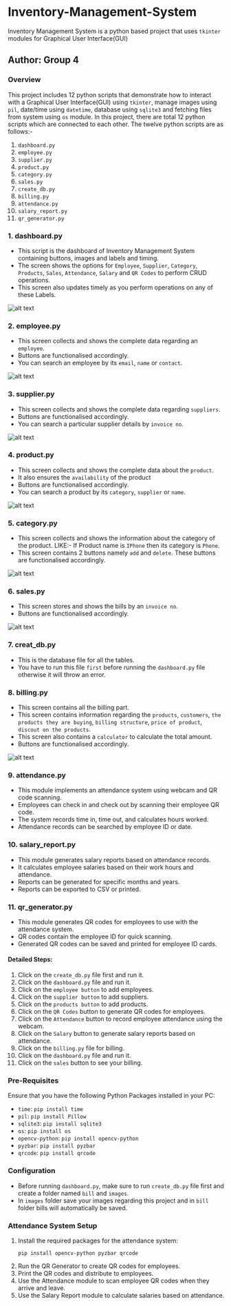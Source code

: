 # Inventory-Management-System
Inventory Management System is a python based project that uses `tkinter` modules for Graphical User Interface(GUI)

## Author: Group 4

### Overview
This project includes 12 python scripts that demonstrate how to interact with a Graphical User Interface(GUI) using `tkinter`, manage images using `pil`, date/time using `datetime`, database using `sqlite3` and fetching files from system using `os` module. In this project, there are total 12 python scripts which are connected to each other. The twelve python scripts are as follows:-
1. `dashboard.py`
2. `employee.py`
3. `supplier.py`
4. `product.py`
5. `category.py`
6. `sales.py`
7. `create_db.py`
8. `billing.py`
9. `attendance.py`
10. `salary_report.py`
11. `qr_generator.py`

### 1. dashboard.py
- This script is the dashboard of Inventory Management System containing buttons, images and labels and timing.
- The screen shows the options for `Employee`, `Supplier`, `Category`, `Products`, `Sales`, `Attendance`, `Salary` and `QR Codes` to perform CRUD operations.
- This screen also updates timely as you perform operations on any of these Labels.

![alt text](image.png)

### 2. employee.py
- This screen collects and shows the complete data regarding an `employee`.
- Buttons are functionalised accordingly.
- You can search an employee by its `email`, `name` or `contact`.

![alt text](image-1.png)

### 3. supplier.py
- This screen collects and shows the complete data regarding `suppliers`.
- Buttons are functionalised accordingly.
- You can search a particular supplier details by `invoice no`.

![alt text](image-2.png)

### 4. product.py
- This screen collects and shows the complete data about the `product`.
- It also ensures the `availability` of the product
- Buttons are functionalised accordingly.
- You can search a product by its `category`, `supplier` or `name`.

![alt text](image-3.png)

### 5. category.py
- This screen collects and shows the information about the category of the product. LIKE:- If Product name is `IPhone` then its category is `Phone`.
- This screen contains 2 buttons namely `add` and `delete`. These buttons are functionalised accordingly.

![alt text](image-4.png)

### 6. sales.py
- This screen stores and shows the bills by an `invoice no`.
- Buttons are functionalised accordingly.

![alt text](image-5.png)

### 7. creat_db.py
- This is the database file for all the tables.
- You have to run this file `first` before running the `dashboard.py` file otherwise it will throw an error.

### 8. billing.py
- This screen contains all the billing part.
- This screen contains information regarding the `products`, `customers`, `the products they are buying`, `billing structure`, `price of product`, `discout on the products`.
- This screen also contains a `calculator` to calculate the total amount.
- Buttons are functionalised accordingly.

![alt text](image-6.png)

### 9. attendance.py
- This module implements an attendance system using webcam and QR code scanning.
- Employees can check in and check out by scanning their employee QR code.
- The system records time in, time out, and calculates hours worked.
- Attendance records can be searched by employee ID or date.

### 10. salary_report.py
- This module generates salary reports based on attendance records.
- It calculates employee salaries based on their work hours and attendance.
- Reports can be generated for specific months and years.
- Reports can be exported to CSV or printed.

### 11. qr_generator.py
- This module generates QR codes for employees to use with the attendance system.
- QR codes contain the employee ID for quick scanning.
- Generated QR codes can be saved and printed for employee ID cards.

#### Detailed Steps:
1. Click on the `create_db.py` file first and run it.
2. Click on the `dashboard.py` file and run it.
3. Click on the `employee button` to add employees.
4. Click on the `supplier button` to add suppliers.
5. Click on the `products button` to add products.
6. Click on the `QR Codes` button to generate QR codes for employees.
7. Click on the `Attendance` button to record employee attendance using the webcam.
8. Click on the `Salary` button to generate salary reports based on attendance.
9. Click on the `billing.py` file for billing.
10. Click on the `dashboard.py` file and run it.
11. Click on the `sales` button to see your billing.

### Pre-Requisites
Ensure that you have the following Python Packages installed in your PC:
- `time`: `pip install time`
- `pil`: `pip install Pillow`
- `sqlite3`: `pip install sqlite3`
- `os`: `pip install os`
- `opencv-python`: `pip install opencv-python`
- `pyzbar`: `pip install pyzbar`
- `qrcode`: `pip install qrcode`

### Configuration
- Before running `dashboard.py`, make sure to run `create_db.py` file first and create a folder named `bill` and `images`.
- In `images` folder save your images regarding this project and in `bill` folder bills will automatically be saved.

### Attendance System Setup
1. Install the required packages for the attendance system:
   ```
   pip install opencv-python pyzbar qrcode
   ```
2. Run the QR Generator to create QR codes for employees.
3. Print the QR codes and distribute to employees.
4. Use the Attendance module to scan employee QR codes when they arrive and leave.
5. Use the Salary Report module to calculate salaries based on attendance.
